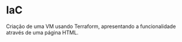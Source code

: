 # IaC
Criação de uma VM usando Terraform, apresentando a funcionalidade através de uma página HTML. 
